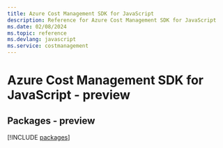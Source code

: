 ```yaml
---
title: Azure Cost Management SDK for JavaScript
description: Reference for Azure Cost Management SDK for JavaScript
ms.date: 02/08/2024
ms.topic: reference
ms.devlang: javascript
ms.service: costmanagement
---
```

# Azure Cost Management SDK for JavaScript - preview
## Packages - preview
[!INCLUDE [packages](cost-management-index.md)]